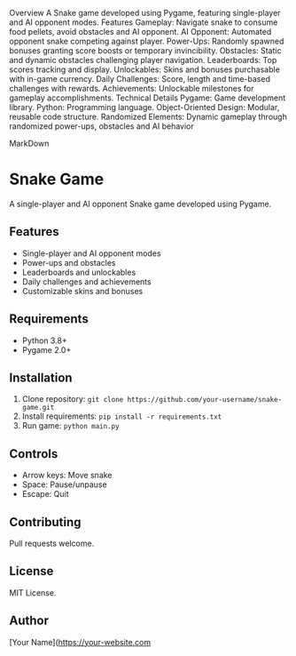 Overview
A Snake game developed using Pygame, featuring single-player and AI opponent modes.
Features
Gameplay: Navigate snake to consume food pellets, avoid obstacles and AI opponent.
AI Opponent: Automated opponent snake competing against player.
Power-Ups: Randomly spawned bonuses granting score boosts or temporary invincibility.
Obstacles: Static and dynamic obstacles challenging player navigation.
Leaderboards: Top scores tracking and display.
Unlockables: Skins and bonuses purchasable with in-game currency.
Daily Challenges: Score, length and time-based challenges with rewards.
Achievements: Unlockable milestones for gameplay accomplishments.
Technical Details
Pygame: Game development library.
Python: Programming language.
Object-Oriented Design: Modular, reusable code structure.
Randomized Elements: Dynamic gameplay through randomized power-ups, obstacles and AI behavior

MarkDown
# Snake Game
A single-player and AI opponent Snake game developed using Pygame.

## Features
- Single-player and AI opponent modes
- Power-ups and obstacles
- Leaderboards and unlockables
- Daily challenges and achievements
- Customizable skins and bonuses

## Requirements
- Python 3.8+
- Pygame 2.0+

## Installation
1. Clone repository: `git clone https://github.com/your-username/snake-game.git`
2. Install requirements: `pip install -r requirements.txt`
3. Run game: `python main.py`

## Controls
- Arrow keys: Move snake
- Space: Pause/unpause
- Escape: Quit

## Contributing
Pull requests welcome.

## License
MIT License.

## Author
[Your Name](https://your-website.com